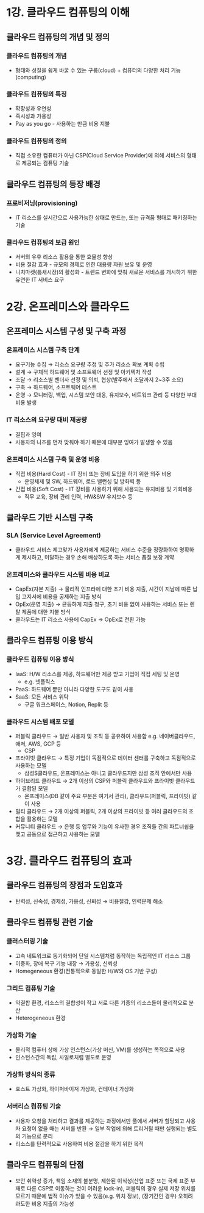 # 1강. 클라우드 컴퓨팅의 이해

## 클라우드 컴퓨팅의 개념 및 정의

### 클라우드 컴퓨팅의 개념

- 형태와 성질을 쉽게 바꿀 수 있는 구름(cloud) + 컴퓨터의 다양한 처리 기능(computing)

### 클라우드 컴퓨팅의 특징

- 확장성과 유연성
- 즉시성과 가용성
- Pay as you go - 사용하는 만큼 비용 지불

### 클라우드 컴퓨팅의 정의

- 직접 소유한 컴퓨터가 아닌 CSP(Cloud Service Provider)에 의해 서비스의 형태로 제공되는 컴퓨팅 기술

## 클라우드 컴퓨팅의 등장 배경

### 프로비저닝(provisioning)

- IT 리소스를 실시간으로 사용가능한 상태로 만드는, 또는 규격품 형태로 패키징하는 기술

### 클라우드 컴퓨팅의 보급 원인

- 서버의 유휴 리소스 활용을 통한 효율성 향상
- 비용 절감 효과 - 규모의 경제로 인한 대용량 자원 보유 및 운영
- 니치마켓(틈새시장)의 활성화 - 트렌드 변화에 맞춰 새로운 서비스를 개시하기 위한 유연한 IT 서비스 요구

# 2강. 온프레미스와 클라우드

## 온프레미스 시스템 구성 및 구축 과정

### 온프레미스 시스템 구축 단계

- 요구기능 수집 → 리소스 요구량 추정 및 추가 리소스 확보 계획 수립
- 설계 → 구체적 하드웨어 및 소프트웨어 선정 및 아키텍처 작성
- 조달 → 리소스별 벤더사 선정 및 의뢰, 협상(발주에서 조달까지 2~3주 소요)
- 구축 → 하드웨어, 소프트웨어 테스트
- 운영 → 모니터링, 백업, 시스템 보안 대응, 유지보수, 네트워크 관리 등 다양한 부대비용 발생

### IT 리소스의 요구량 대비 제공량

- 결핍과 잉여
- 사용자의 니즈를 먼저 맞춰야 하기 때문에 대부분 잉여가 발생할 수 있음

### 온프레미스 시스템 구축 및 운영 비용

- 직접 비용(Hard Cost) - IT 장비 또는 장비 도입을 하기 위한 외주 비용
    - 운영체제 및 SW, 하드웨어, 로드 밸런싱 및 방화벽 등
- 간접 비용(Soft Cost) - IT 장비를 사용하기 위해 사용되는 유지비용 및 기회비용
    - 직무 교육, 장비 관리 인력, HW&SW 유지보수 등

## 클라우드 기반 시스템 구축

### SLA (Service Level Agreement)

- 클라우드 서비스 제고앚가 사용자에게 제공하는 서비스 수준을 정량화하여 명확하게 제시하고, 미달하는 경우 손해 배상하도록 하는 서비스 품질 보장 계약

### 온프레미스와 클라우드 시스템 비용 비교

- CapEx(자본 지출) → 물리적 인프라에 대한 초기 비용 지출, 시간이 지남에 따른 납입 고지서에 비용을 공제하는 지출 방식
- OpEx(운영 지출) → 균등하게 지출 청구, 초기 비용 없이 사용하는 서비스 또는 렌탈 제품에 대한 지불 방식
- 클라우드는 IT 리소스 사용에 CapEx → OpEx로 전환 가능

## 클라우드 컴퓨팅 이용 방식

### 클라우드 컴퓨팅 이용 방식

- IaaS: H/W 리소스를 제공, 하드웨어만 제공 받고 기업이 직접 세팅 및 운영
    - e.g. 넷플릭스
- PaaS: 하드웨어 뿐만 아니라 다양한 도구도 같이 사용
- SaaS: 모든 서비스 위탁
    - 구글 워크스페이스, Notion, Replit 등

### 클라우드 시스템 배포 모델

- 퍼블릭 클라우드 → 일반 사용자 및 조직 등 공유하여 사용함 e.g. 네이버클라우드, 애저, AWS, GCP 등
    - CSP
- 프라이빗 클라우드 → 특정 기업이 독점적으로 데이터 센터를 구축하고 독점적으로 사용하는 모델
    - 삼성S클라우드, 온프레미스는 아니고 클라우드지만 삼성 조직 안에서만 사용
- 하이브리드 클라우드 → 2개 이상의 CSP와 퍼블릭 클라우드와 프라이빗 클라우드가 결합된 모델
    - 온프레미스(DB 같이 주요 부분은 여기서 관리), 클라우드(퍼블릭, 프라이빗) 같이 사용
- 멀티 클라우드 → 2개 이상의 퍼블릭, 2개 이상의 프라이빗 등 여러 클라우드의 조합을 활용하는 모델
- 커뮤니티 클라우드 → 은행 등 업무와 기능이 유사한 경우 조직들 간의 파트너쉽을 맺고 공동으로 접근하고 사용하는 모델

# 3강. 클라우드 컴퓨팅의 효과

## 클라우드 컴퓨팅의 장점과 도입효과

- 탄력성, 신속성, 경제성, 가용성, 신뢰성 → 비용절감, 인력문제 해소

## 클라우드 컴퓨팅 관련 기술

### 클러스터링 기술

- 고속 네트워크로 동기화되어 단일 시스템처럼 동작하는 독립적인 IT 리소스 그룹
- 이중화, 장애 복구 기능 내장 → 가용성, 신뢰성
- Homegeneous 환경(전통적으로 동일한 H/W와 OS 기반 구성)

### 그리드 컴퓨팅 기술

- 약결합 환경, 리소스의 결합성이 작고 서로 다른 기종의 리소스들이 물리적으로 분산
- Heterogeneous 환경

### 가상화 기술

- 물리적 컴퓨터 상에 가상 인스턴스(가상 머신, VM)를 생성하는 목적으로 사용
- 인스턴스간의 독립, 사일로처럼 별도로 운영

### 가상화 방식의 종류

- 호스트 가상화, 하이퍼바이저 가상화, 컨테이너 가상화

### 서버리스 컴퓨팅 기술

- 사용자 요청을 처리하고 결과를 제공하는 과정에서만 풀에서 서버가 할당되고 사용자 요청이 없을 때는 서버를 반환 → 일부 작업에 의해 트리거될 때만 실행되는 별도의 기능으로 분리
- 리소스를 탄력적으로 사용하여 비용 절감을 하기 위한 목적

## 클라우드 컴퓨팅의 단점

- 보안 취약성 증가, 책임 소재의 불분명, 제한된 이식성(산업 표준 또는 국제 표준 부재로 다른 CSP로 이동하는 것이 어려운 lock-in), 퍼블릭의 경우 실제 저장 위치를 모르기 때문에 법적 이슈가 있을 수 있음(e.g. 위치 정보), (장기간인 경우) 오히려 과도한 비용 지출의 가능성